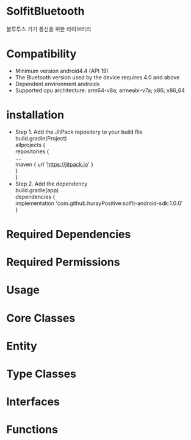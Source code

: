 # SolfitBluetooth
블루투스 기기 통신을 위한 라이브러리

# Compatibility
 * Minimum version android4.4 (API 19)
 * The Bluetooth version used by the device requires 4.0 and above
 * Dependent environment androidx
 * Supported cpu architecture: arm64-v8a; armeabi-v7a; x86; x86_64

# installation
 * Step 1. Add the JitPack repository to your build file  
 build.gradle(Project)  
     allprojects {  
         repositories {  
             ....  
             maven { url 'https://jitpack.io' }  
         }  
     }  
 * Step 2. Add the dependency  
 build.gradle(app)  
     dependencies {  
         implementation 'com.github.hurayPositive:solfit-android-sdk:1.0.0'  
     }
     
# Required Dependencies

# Required Permissions

# Usage

# Core Classes

# Entity

# Type Classes

# Interfaces

# Functions
